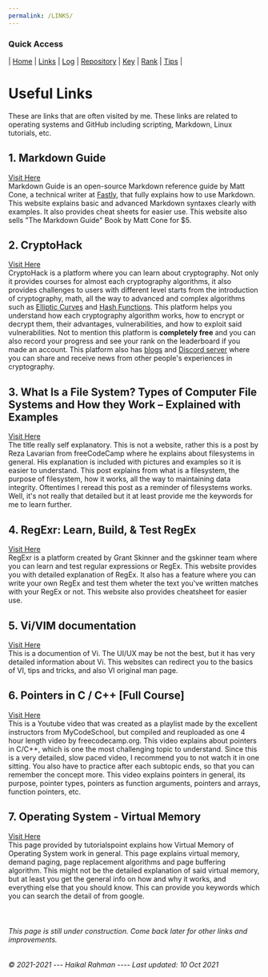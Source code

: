 ```yaml
---
permalink: /LINKS/
---
```


### Quick Access
| [Home](https://haikalrmn.github.io/os212/ "Repository's Home Page") | [Links](https://haikalrmn.github.io/os212/LINKS/ "OS/Github Related References (You are here)") | [Log](https://haikalrmn.github.io/os212/TXT/mylog.txt "Log of OS Related Activities 24/7") | [Repository](https://github.com/haikalrmn/os212 "os212 Repository Page") |  [Key](https://haikalrmn.github.io/os212/TXT/mypubkey.txt "My Repository's Public Key") | [Rank](https://haikalrmn.github.io/os212/TXT/myrank.txt "Best List of os212 Outside Reference from My Friends (listed as their github name)") | [Tips](https://haikalrmn.github.io/os212/TIPS/ "What You Should and You Shouldn't Do in Operating System Subject") |

# Useful Links
These are links that are often visited by me. These links are related to operating systems and GitHub including scripting, Markdown, Linux tutorials, etc.

## 1. Markdown Guide
[Visit Here](https://www.markdownguide.org/)<br>
Markdown Guide is an open-source Markdown reference guide by Matt Cone, a technical writer at [Fastly](https://www.fastly.com/), that fully explains how to use Markdown.
This website explains basic and advanced Markdown syntaxes clearly with examples. It also provides cheat sheets for easier use. This website also sells "The Markdown Guide" Book by Matt Cone for $5.

## 2. CryptoHack
[Visit Here](https://cryptohack.org/)<br>
CryptoHack is a platform where you can learn about cryptography. Not only it provides courses for almost each cryptography algorithms, it also provides challenges to users with different level starts from the introduction of cryptography, math, all the way to advanced and complex algorithms such as [Elliptic Curves](https://en.wikipedia.org/wiki/Elliptic_Curve_Digital_Signature_Algorithm "Elliptic Curve Digital Signature Algorithm (Wikipedia)") and [Hash Functions](https://en.wikipedia.org/wiki/Hash_function "Hash Function (Wikipedia)"). This platform helps you understand how each cryptography algorithm works, how to encrypt or decrypt them, their advantages, vulnerabilities, and how to exploit said vulnerabilities. Not to mention this platform is **completely free** and you can also record your progress and see your rank on the leaderboard if you made an account. This platform also has [blogs](https://blog.cryptohack.org/ "CryptoHack Blog") and [Discord server](https://discord.com/invite/h9E7cna5pV "CryptoHack's Discord Server") where you can share and receive news from other people's experiences in cryptography.

## 3. What Is a File System? Types of Computer File Systems and How they Work – Explained with Examples
[Visit Here](https://www.freecodecamp.org/news/file-systems-architecture-explained/)<br>
The title really self explanatory. This is not a website, rather this is a post by Reza Lavarian from freeCodeCamp where he explains about filesystems in general. His explanation is included with pictures and examples so it is easier to understand. This post explains from what is a filesystem, the purpose of filesystem, how it works, all the way to maintaining data integrity. Oftentimes I reread this post as a reminder of filesystems works. Well, it's not really that detailed but it at least provide me the keywords for me to learn further.

## 4. RegExr: Learn, Build, & Test RegEx
[Visit Here](https://regexr.com/)<br>
RegExr is a platform created by Grant Skinner and the gskinner team where you can learn and test regular expressions or RegEx. This website provides you with detailed explanation of RegEx. It also has a feature where you can write your own RegEx and test them wheter the text you've written matches with your RegEx or not. This website also provides cheatsheet for easier use.

## 5. Vi/VIM documentation
[Visit Here](http://linuxfocus.org/~guido/vi/viref.html)<br>
This is a documention of Vi. The UI/UX may be not the best, but it has very detailed information about Vi. This websites can redirect you to the basics of VI, tips and tricks, and also VI original man page.

## 6. Pointers in C / C++ [Full Course]
[Visit Here](https://www.youtube.com/watch?v=zuegQmMdy8M&ab_channel=freeCodeCamp.org)<br>
This is a Youtube video that was created as a playlist made by the excellent instructors from MyCodeSchool, but compiled and reuploaded as one 4 hour length video by freecodecamp.org. This video explains about pointers in C/C++, which is one the most challenging topic to understand. Since this is a very detailed, slow paced video, I recommend you to not watch it in one sitting. You also have to practice after each subtopic ends, so that you can remember the concept more. This video explains pointers in general, its purpose, pointer types, pointers as function arguments, pointers and arrays, function pointers, etc.

## 7. Operating System - Virtual Memory
[Visit Here](https://www.tutorialspoint.com/operating_system/os_virtual_memory.htm)<br>
This page provided by tutorialspoint explains how Virtual Memory of Operating System work in general. This page explains virtual memory, demand paging, page replacement algorithms and page buffering algorithm. This might not be the detailed explanation of said virtual memory, but at least you get the general info on how and why it works, and everything else that you should know. This can provide you keywords which you can search the detail of from google.
<br>
<br>
<br>

###### This page is still under construction. Come back later for other links and improvements.
###### © 2021-2021 --- Haikal Rahman ---- Last updated: 10 Oct 2021
